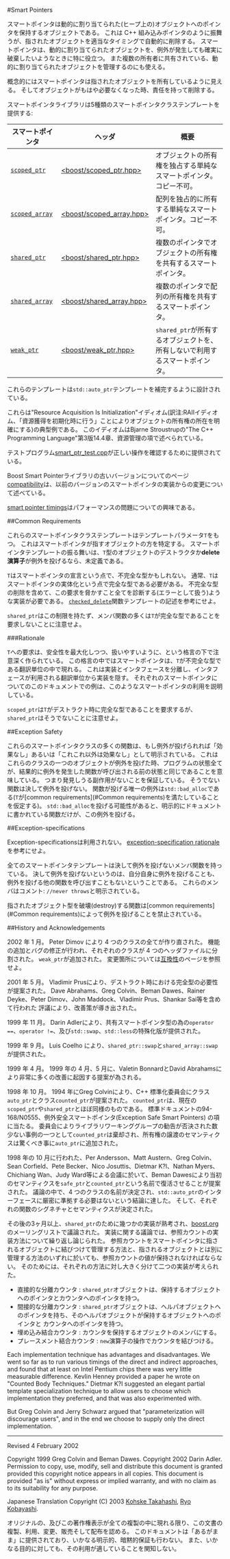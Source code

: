 #Smart Pointers

スマートポインタは動的に割り当てられた(ヒープ上の)オブジェクトへのポインタを保持するオブジェクトである。
これは C++ 組み込みポインタのように振舞うが、指されたオブジェクトを適当なタイミングで自動的に削除する。
スマートポインタは、動的に割り当てられたオブジェクトを、例外が発生しても確実に破棄したいようなときに特に役立つ。
また複数の所有者に共有されている、動的に割り当てられたオブジェクトを管理するのにも使える。

概念的にはスマートポインタは指されたオブジェクトを所有しているように見える。
そしてオブジェクトがもはや必要なくなった時、責任を持って削除する。

スマートポインタライブラリは5種類のスマートポインタクラステンプレートを提供する:

| スマートポインタ | ヘッダ | 概要 |
|---|---|---|
| [`scoped_ptr`](scoped_ptr.md) | [&lt;boost/scoped_ptr.hpp&gt;](http://www.boost.org/doc/libs/1_31_0/boost/scoped_ptr.hpp) | オブジェクトの所有権を独占する単純なスマートポインタ。コピー不可。 |
| [`scoped_array`](scoped_array.md) | [&lt;boost/scoped_array.hpp&gt;](http://www.boost.org/doc/libs/1_31_0/boost/scoped_array.hpp) | 配列を独占的に所有する単純なスマートポインタ。コピー不可。 |
| [`shared_ptr`](shared_ptr.md) | [&lt;boost/shared_ptr.hpp&gt;](http://www.boost.org/doc/libs/1_31_0/boost/shared_ptr.hpp) | 複数のポインタでオブジェクトの所有権を共有するスマートポインタ。 |
| [`shared_array`](shared_array.md) | [&lt;boost/shared_array.hpp&gt;](http://www.boost.org/doc/libs/1_31_0/boost/shared_array.hpp) | 複数のポインタで配列の所有権を共有するスマートポインタ。 |
| [`weak_ptr`](weak_ptr.md) | [&lt;boost/weak_ptr.hpp&gt;](http://www.boost.org/doc/libs/1_31_0/boost/weak_ptr.hpp) | `shared_ptr`が所有するオブジェクトを、所有しないで利用するスマートポインタ。 |

これらのテンプレートは`std::auto_ptr`テンプレートを補完するように設計されている。

これらは&quot;Resource Acquisition Is Initialization&quot;イディオム(訳注:RAIIイディオム、「資源獲得を初期化時に行う」ことによりオブジェクトの所有権の所在を明確にする)の典型例である。
このイディオムはBjarne Stroustrupの"The C++ Programming Language"第3版14.4章、資源管理の項で述べられている。

テストプログラム[smart_ptr_test.cpp](http://www.boost.org/doc/libs/1_31_0/libs/smart_ptr/test/smart_ptr_test.cpp)が正しい操作を確認するために提供されている。

Boost Smart Pointerライブラリの古いバージョンについてのページ[compatibility](compatibility.md)は、以前のバージョンのスマートポインタの実装からの変更について述べている。

[smart pointer timings](http://www.boost.org/doc/libs/1_31_0/libs/smart_ptr/smarttests.htm)はパフォーマンスの問題についての興味である。

##<a name="Common requirements">Common Requirements</a>

これらのスマートポインタクラステンプレートはテンプレートパラメータ`T`をもつ。
これはスマートポインタが指すオブジェクトの方を特定する。
スマートポインタテンプレートの振る舞いは、`T`型のオブジェクトのデストラクタか**delete演算子**が例外を投げるなら、未定義である。

`T`はスマートポインタの宣言という点で、不完全な型かもしれない。
通常、`T`はスマートポインタの実体化という点で完全な型である必要がある。
不完全な型の削除を含めて、この要求を脅かすこと全てを診断する(エラーとして扱う)ような実装が必要である。
[`checked_delete`](../utility/utility.md#checked_delete)関数テンプレートの記述を参考にせよ。

`shared_ptr`はこの制限を持たず、メンバ関数の多くは`T`が完全な型であることを要求しないことに注意せよ。

###Rationale

`T`への要求は、安全性を最大化しつつ、扱いやすいように、という格言の下で注意深く作られている。
この格言の中ではスマートポインタは、`T`が不完全な型である翻訳単位の中で現れる。
これは実装とインタフェースを分離し、インタフェースが利用される翻訳単位から実装を隠す。
それぞれのスマートポインタについてのこのドキュメントでの例は、このようなスマートポインタの利用を説明している。

`scoped_ptr`は`T`がデストラクト時に完全な型であることを要求するが、`shared_ptr`はそうでないことに注意せよ。

##Exception Safety

これらのスマートポインタクラスの多くの関数は、もし例外が投げられれば「効果なし」あるいは「これこれ以外は効果なし」として明示されている。
これはこれらのクラスの一つのオブジェクトが例外を投げた時、プログラムの状態全てが、結果的に例外を発生した関数が呼び出される前の状態と同じであることを意味している。
つまり発見しうる副作用がないことを保証している。
そうでない関数は決して例外を投げない。
関数が投げる唯一の例外は`std::bad_alloc`である(`T`が[common requirements](#Common requirements)を満たしていることを仮定する)。
`std::bad_alloc`を投げる可能性があると、明示的にドキュメントに書かれている関数だけが、この例外を投げる。

##Exception-specifications

Exception-specificationsは利用されない。
[exception-specification rationale](../../more/lib_guide.md#Exception-specification)を参考にせよ。

全てのスマートポインタテンプレートは決して例外を投げないメンバ関数を持っている。
決して例外を投げないというのは、自分自身に例外を投げることも、例外を投げる他の関数を呼び出すこともないということである。
これらのメンバはコメント: `//never throws`と明示されている。

指されたオブジェクト型を破壊(destroy)する関数は[common requirements](#Common requirements)によって例外を投げることを禁止されている。

##History and Acknowledgements

2002 年 1 月。
Peter Dimov により 4 つのクラスの全てが作り直された。
機能の追加とバグの修正が行われ、それぞれのクラスが 4 つのヘッダファイルに分割された。
`weak_ptr`が追加された。
変更箇所については[互換性](compatibility.md)のページを参照せよ。

2001 年 5 月。
Vladimir Prusにより、デストラクト時における完全型の必要性が提案された。
Dave Abrahams、Greg Colvin、Beman Dawes、Rainer Deyke、Peter Dimov、John Maddock、Vladimir Prus、Shankar Sai等を含めて行われた
評議により、改善策が導き出された。

1999 年 11 月。
Darin Adlerにより、共有スマートポインタ型の為の`operator ==`、`operator !=`、及び`std::swap`、`std::less`の特殊化版が提供された。

1999 年 9 月。
Luis Coelho により、`shared_ptr::swap`と`shared_array::swap`が提供された。

1999 年 4 月。
1999 年の 4 月、5 月に、Valetin BonnardとDavid Abrahamsにより非常に多くの改善に起因する提案が為される。

1998 年 10 月。
1994 年にGreg Colvinにより、C++ 標準化委員会にクラス`auto_ptr`とクラス`counted_ptr`が提案された。
`counted_ptr`は、現在の`scoped_ptr`や`shared_ptr`とほぼ同様のものである。
標準ドキュメントの94-168/N0555、例外安全スマートポインタ(Exception Safe Smart Pointers) の項に当たる。
委員会によりライブラリワーキンググループの勧告が否決された数少ない事例の一つとして`counted_ptr`は棄却され、所有権の譲渡のセマンティクスは驚くべき事に`auto_ptr`に追加された。

1998 年の 10 月に行われた、Per Andersson、Matt Austern、Greg Colvin、Sean Corfield、Pete Becker、Nico Josuttis、Dietmar K?l、Nathan Myers、Chichiang Wan、Judy Ward等による会議に於いて、Beman Dawesにより当初のセマンティクスを`safe_ptr`と`counted_ptr`という名前で復活させることが提案された。
議論の中で、4 つのクラスの名前が決定され、`std::auto_ptr`のインターフェースに厳密に準拠する必要はないという結論に達した。
そして、それぞれの関数のシグネチャとセマンティクスが決定された。

その後の3ヶ月以上、`shared_ptr`のために幾つかの実装が熟考され、[boost.org](http://www.boost.org)のメーリングリストで議論された。
実装に関する議論では、参照カウントの実装方法について繰り返し論じられた。
参照カウントをスマートポインタに指されるオブジェクトに結びつけて管理する方法と、指されるオブジェクトとは別に管理する方法のいずれに於いても、参照カウントの値が保持されなければならない。
そのためには、それぞれの方法に対し大きく分けて二つの実装が考えられた。

- 直接的な分離カウンタ : `shared_ptr`オブジェクトは、保持するオブジェクトへのポインタとカウンタへのポインタを持つ。
- 間接的な分離カウンタ : `shared_ptr`オブジェクトは、ヘルパオブジェクトへのポインタを持ち、そのヘルパオブジェクトが保持するオブジェクトへのポインタと
カウンタへのポインタを持つ。
- 埋め込み結合カウンタ : カウンタを保持するオブジェクトのメンバにする。
- プレースメント結合カウンタ : `new`演算子の操作でカウンタを結びつける。

Each implementation technique has advantages and disadvantages. 
We went so far as to run various timings of the direct and indirect approaches, and found that at least on Intel Pentium chips there was very little measurable difference. 
Kevlin Henney provided a paper he wrote on "Counted Body Techniques." Dietmar K?l suggested an elegant partial template specialization technique to allow users to choose which implementation they preferred, and that was also experimented with.

But Greg Colvin and Jerry Schwarz argued that "parameterization will discourage users", and in the end we choose to supply only the direct implementation.

---

Revised 4 February 2002

Copyright 1999 Greg Colvin and Beman Dawes. Copyright 2002 Darin Adler. 
Permission to copy, use, modify, sell and distribute this document is granted provided this copyright notice appears in all copies.
This document is provided "as is" without express or implied warranty, and with no claim as to its suitability for any purpose.

Japanese Translation Copyright (C) 2003 [Kohske Takahashi](mailto:kohske@msc.biglobe.ne.jp), [Ryo Kobayashi](mailto:lenoir@zeroscape.org).

オリジナルの、及びこの著作権表示が全ての複製の中に現れる限り、この文書の複製、利用、変更、販売そして配布を認める。
このドキュメントは「あるがまま」に提供されており、いかなる明示的、暗黙的保証も行わない。
また、いかなる目的に対しても、その利用が適していることを関知しない。

